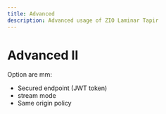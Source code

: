 ```yaml
---
title: Advanced
description: Advanced usage of ZIO Laminar Tapir
---
```


# Advanced ll

Option are mm:
* Secured endpoint (JWT token)
* stream mode
* Same origin policy